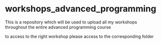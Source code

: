 # workshops_advanced_programming
This is a repository which will be used to upload all my workshops throughout the entire advanced programming course


to access to the right workshop please access to the corresponding folder
